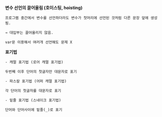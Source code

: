 **변수 선언의 끌어올림 (호이스팅, hoisting)**
    
    프로그램 중간에서 변수를 선언하더라도 변수가 첫머리에 선언된 것처럼 다른 문장 앞에 생성됨.
    
    → 대입부는 끌어올리지 않음. 
    
    var문 이용해서 여러개 선언해도 문제 X
    
**표기법**

    - 캐멀 표기법 (로어 캐멀 표기법)
    
    두번째 이후 단어의 첫글자만 대문자로 표기
    
    - 파스칼 표기법 (어퍼 캐멀 표기법)
    
    각 단어의 첫글자를 대문자로 표기
    
    - 밑줄 표기법 (스네이크 표기법)
    
    단어와 단어사이에 밑줄(_)로 표기
